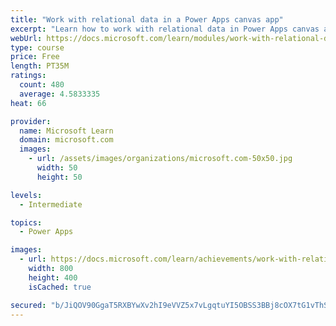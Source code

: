 ```yaml
---
title: "Work with relational data in a Power Apps canvas app"
excerpt: "Learn how to work with relational data in Power Apps canvas apps."
webUrl: https://docs.microsoft.com/learn/modules/work-with-relational-data-powerapps-canvas-app/
type: course
price: Free
length: PT35M
ratings:
  count: 480
  average: 4.5833335
heat: 66

provider:
  name: Microsoft Learn
  domain: microsoft.com
  images:
    - url: /assets/images/organizations/microsoft.com-50x50.jpg
      width: 50
      height: 50

levels:
  - Intermediate

topics:
  - Power Apps

images:
  - url: https://docs.microsoft.com/learn/achievements/work-with-relational-data-social.png
    width: 800
    height: 400
    isCached: true

secured: "b/JiQOV90GgaT5RXBYwXv2hI9eVVZ5x7vLgqtuYI5OBSS3BBj8cOX7tG1vThSDoN94/soq0YXDIZMiACZsY+OuGha4/gofzL3sa52m2lXfAJhpp+wYBjTCLJwln1+GnMONg2mnwd0hMb1826c/wAoQ/9QuQVEQPOuSx6mv2JmTzmg0pC1M4i3rjv0GtK3gnAcpczA7xdwJ516qgIqSnZnR1uyJXeMJRVfjmQILJ15O2KVWR/jqDqqgXyDXxVcr6rCPB1RC23JeJ6kGIwvS4kKv5L4J2yAYxm8drhJGuFKa2DYyu94RcsED9eKnErrYwnBn8lJsMZdF6vaYAw81d/JdBvV/ZGNxbhDD/QMeOrbmaqJQx3uXl17/0p0604xikWSOwx7OXxcsDSV46QiZmWtA==;LLGblrr1W+kk+akRO48SyQ=="
---
```


